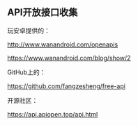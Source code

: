 ## API开放接口收集

玩安卓提供的：

http://www.wanandroid.com/openapis

https://www.wanandroid.com/blog/show/2


GitHub上的：

https://github.com/fangzesheng/free-api


开源社区：

https://api.apiopen.top/api.html